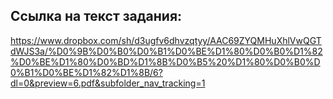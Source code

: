 ## Ссылка на текст задания:
https://www.dropbox.com/sh/d3ugfv6dhvzqtyy/AAC69ZYQMHuXhlVwQGTdWJS3a/%D0%9B%D0%B0%D0%B1%D0%BE%D1%80%D0%B0%D1%82%D0%BE%D1%80%D0%BD%D1%8B%D0%B5%20%D1%80%D0%B0%D0%B1%D0%BE%D1%82%D1%8B/6?dl=0&preview=6.pdf&subfolder_nav_tracking=1
